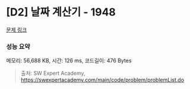 # [D2] 날짜 계산기 - 1948 

[문제 링크](https://swexpertacademy.com/main/code/problem/problemDetail.do?contestProbId=AV5PnnU6AOsDFAUq) 

### 성능 요약

메모리: 56,688 KB, 시간: 126 ms, 코드길이: 476 Bytes



> 출처: SW Expert Academy, https://swexpertacademy.com/main/code/problem/problemList.do